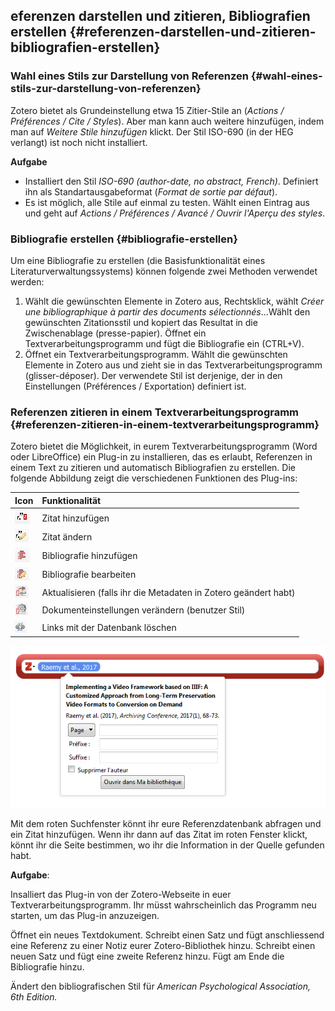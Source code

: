 ## eferenzen darstellen und zitieren, Bibliografien erstellen {#referenzen-darstellen-und-zitieren-bibliografien-erstellen}

### Wahl eines Stils zur Darstellung von Referenzen {#wahl-eines-stils-zur-darstellung-von-referenzen}

Zotero bietet als Grundeinstellung etwa 15 Zitier-Stile an \(_Actions / Préférences / Cite / Styles_\). Aber man kann auch weitere hinzufügen, indem man auf _Weitere Stile hinzufügen_ klickt. Der Stil ISO-690 \(in der HEG verlangt\) ist noch nicht installiert.

**Aufgabe**

* Installiert den Stil _ISO-690 \(author-date, no abstract, French\)_. Definiert ihn als Standartausgabeformat \(_Format de sortie par défaut_\).
* Es ist möglich, alle Stile auf einmal zu testen. Wählt einen Eintrag aus und geht auf _Actions / Préférences / Avancé / Ouvrir l'Aperçu des styles_.

### Bibliografie erstellen {#bibliografie-erstellen}

Um eine Bibliografie zu erstellen \(die Basisfunktionalität eines Literaturverwaltungssystems\) können folgende zwei Methoden verwendet werden:

1. Wählt die gewünschten Elemente in Zotero aus, Rechtsklick, wählt _Créer une bibliographique à partir des documents sélectionnés_…Wählt den gewünschten Zitationsstil und kopiert das Resultat in die Zwischenablage \(presse-papier\). Öffnet ein Textverarbeitungsprogramm und fügt die Bibliografie ein \(CTRL+V\).
2. Öffnet ein Textverarbeitungsprogramm. Wählt die gewünschten Elemente in Zotero aus und zieht sie in das Textverarbeitungsprogramm \(glisser-déposer\). Der verwendete Stil ist derjenige, der in den Einstellungen \(Préférences / Exportation\) definiert ist.

### Referenzen zitieren in einem Textverarbeitungsprogramm {#referenzen-zitieren-in-einem-textverarbeitungsprogramm}

Zotero bietet die Möglichkeit, in eurem Textverarbeitungsprogramm \(Word oder LibreOffice\) ein Plug-in zu installieren, das es erlaubt, Referenzen in einem Text zu zitieren und automatisch Bibliografien zu erstellen. Die folgende Abbildung zeigt die verschiedenen Funktionen des Plug-ins:

| Icon | Funktionalität |
| :--- | :--- |
| ![](/assets/ref1.png) | Zitat hinzufügen |
| ![](/assets/ref2.png) | Zitat ändern |
| ![](/assets/ref3.png) | Bibliografie hinzufügen |
| ![](/assets/ref4.png) | Bibliografie bearbeiten |
| ![](/assets/ref5.png) | Aktualisieren \(falls ihr die Metadaten in Zotero geändert habt\) |
| ![](/assets/ref6.png) | Dokumenteinstellungen verändern \(benutzer Stil\) |
| ![](/assets/ref7.png) | Links mit der Datenbank löschen |

 ![](/assets/word_suchfenster.png)

Mit dem roten Suchfenster könnt ihr eure Referenzdatenbank abfragen und ein Zitat hinzufügen. Wenn ihr dann auf das Zitat im roten Fenster klickt, könnt ihr die Seite bestimmen, wo ihr die Information in der Quelle gefunden habt.

**Aufgabe**:

Insalliert das Plug-in von der Zotero-Webseite in euer Textverarbeitungsprogramm. Ihr müsst wahrscheinlich das Programm neu starten, um das Plug-in anzuzeigen.

Öffnet ein neues Textdokument. Schreibt einen Satz und fügt anschliessend eine Referenz zu einer Notiz eurer Zotero-Bibliothek hinzu. Schreibt einen neuen Satz und fügt eine zweite Referenz hinzu. Fügt am Ende die Bibliografie hinzu.

Ändert den bibliografischen Stil für _American Psychological Association, 6th Edition._

